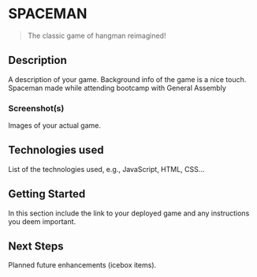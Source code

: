 # SPACEMAN

> The classic game of hangman reimagined!

## Description

A description of your game.  Background info of the game is a nice touch.
Spaceman made while attending bootcamp with General Assembly 

### Screenshot(s)

Images of your actual game.

## Technologies used

List of the technologies used, e.g., JavaScript, HTML, CSS...

## Getting Started

In this section include the link to your deployed game and any instructions you deem important. 

## Next Steps

Planned future enhancements (icebox items).


